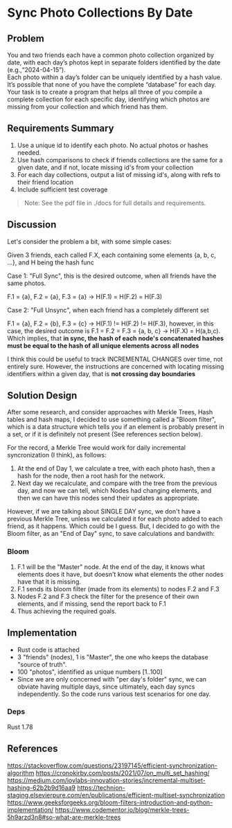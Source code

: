 # Sync Photo Collections By Date

## Problem

You and two friends each have a common photo collection organized by date, with each day’s photos kept in separate folders identified by the date (e.g.,“2024-04-15”).   
Each photo within a day’s folder can be uniquely identified by a hash value. It’s possible that none of you have the complete “database” for each day.   
Your task is to create a program that helps all three of you compile a complete collection for each specific day, identifying which photos are missing from your collection and which friend has them.

## Requirements Summary

1. Use a unique id to identify each photo. No actual photos or hashes needed.
3. Use hash comparisons to check if friends collections are the same for a given date, and if not, locate missing id's from your collection
4. For each day collections, output a list of missing id's, along with refs to their friend location
5. Include sufficient test coverage

> Note: See the pdf file in ./docs for full details and requirements. 

## Discussion

Let's consider the problem a bit, with some simple cases:

Given 3 friends, each called F.X, each containing some elements {a, b, c, ...}, and H being the hash func

Case 1: "Full Sync", this is the desired outcome, when all friends have the same photos.

F.1 = {a}, F.2 = {a}, F.3 = {a} -> H(F.1) = H(F.2) = H(F.3)

Case 2: "Full Unsync", when each friend has a completely different set

F.1 = {a}, F.2 = {b}, F.3 = {c} -> H(F.1) != H(F.2) != H(F.3), however, in this case, the desired outcome is F.1 = F.2 = F.3 = {a, b, c} -> H(F.X) = H(a,b,c). Which implies, that **in sync, the hash of each node's concatenated hashes must be equal to the hash of all unique elements across all nodes**

I think this could be useful to track INCREMENTAL CHANGES over time, not entirely sure. However, the instructions are concerned with locating missing identifiers within a given day, that is **not crossing day boundaries** 

## Solution Design

After some research, and consider approaches with Merkle Trees, Hash tables and hash maps, I decided to use something called a "Bloom filter", which is a data structure which tells you if an element is probably present in a set, or if it is definitely not present (See references section below).

For the record, a Merkle Tree would work for daily incremental syncronization (I think), as follows:

1. At the end of Day 1, we calculate a tree, with each photo hash, then a hash for the node, then a root hash for the network.
2. Next day we recalculate, and compare with the tree from the previous day, and now we can tell, which Nodes had changing elements, and then we can have this nodes send their updates as appropriate.

However, if we are talking about SINGLE DAY sync, we don't have a previous Merkle Tree, unless we calculated it for each photo added to each friend, as it happens. Which could be I guess.
But, I decided to go with the Bloom filter, as an "End of Day" sync, to save calculations and bandwith:

### Bloom 

1. F.1 will be the "Master" node. At the end of the day, it knows what elements does it have, but doesn't know what elements the other nodes have that it is missing.
2. F.1 sends its bloom filter (made from its elements) to nodes F.2 and F.3
3. Nodes F.2 and F.3 check the filter for the presence of their own elements, and if missing, send the report back to F.1
4. Thus achieving the required goals.

## Implementation

- Rust code is attached
- 3 "friends" (nodes), 1 is "Master", the one who keeps the database "source of truth".
- 100 "photos", identified as unique numbers [1..100]
- Since we are only concerned with "per day's folder" sync, we can obviate having multiple days, since ultimately, each day syncs independently. So the code runs various test scenarios for one day.


### Deps

Rust 1.78


## References

https://stackoverflow.com/questions/23197145/efficient-synchronization-algorithm
https://cronokirby.com/posts/2021/07/on_multi_set_hashing/
https://medium.com/iovlabs-innovation-stories/incremental-multiset-hashing-62b2b9d16aa9
https://technion-staging.elsevierpure.com/en/publications/efficient-multiset-synchronization
https://www.geeksforgeeks.org/bloom-filters-introduction-and-python-implementation/
https://www.codementor.io/blog/merkle-trees-5h9arzd3n8#so-what-are-merkle-trees



